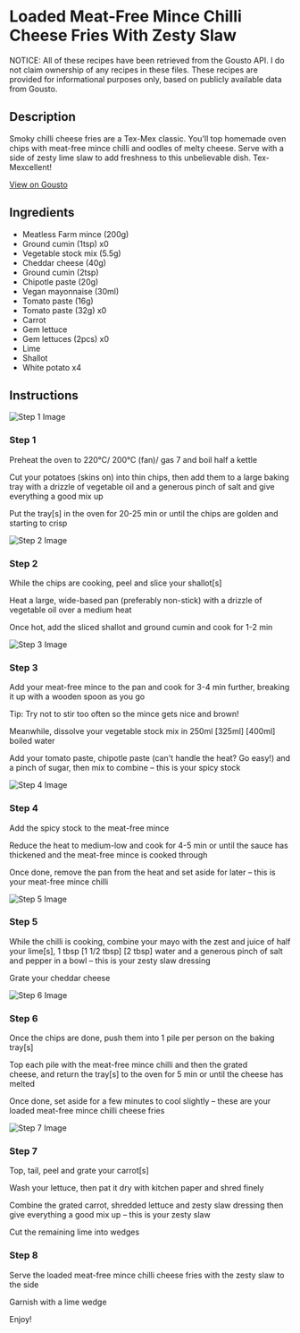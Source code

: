 # Loaded Meat-Free Mince Chilli Cheese Fries With Zesty Slaw

NOTICE: All of these recipes have been retrieved from the Gousto API. I do not claim ownership of any recipes in these files. These recipes are provided for informational purposes only, based on publicly available data from Gousto.

## Description

Smoky chilli cheese fries are a Tex-Mex classic. You'll top homemade oven chips with meat-free mince chilli and oodles of melty cheese. Serve with a side of zesty lime slaw to add freshness to this unbelievable dish. Tex-Mexcellent! 

[View on Gousto](https://www.gousto.co.uk/recipes/cookbook/loaded-meat-free-mince-chilli-cheese-fries-zesty-slaw)

## Ingredients

- Meatless Farm mince (200g)
- Ground cumin (1tsp) x0
- Vegetable stock mix (5.5g)
- Cheddar cheese (40g)
- Ground cumin (2tsp)
- Chipotle paste (20g)
- Vegan mayonnaise (30ml)
- Tomato paste (16g)
- Tomato paste (32g) x0
- Carrot
- Gem lettuce
- Gem lettuces (2pcs) x0
- Lime
- Shallot
- White potato x4

## Instructions

![Step 1 Image](https://production-media.gousto.co.uk/cms/recipe-step-image/Step-1-1599212053289-x200.jpg)

### Step 1

Preheat the oven to 220°C/ 200°C (fan)/ gas 7 and boil half a kettle

Cut your potatoes (skins on) into thin chips, then add them to a large baking tray with a drizzle of vegetable oil and a generous pinch of salt and give everything a good mix up

Put the tray[s] in the oven for 20-25 min or until the chips are golden and starting to crisp

![Step 2 Image](https://production-media.gousto.co.uk/cms/recipe-step-image/step-2-1626186418377-x200.jpg)

### Step 2

While the chips are cooking, peel and slice your shallot[s]

Heat a large, wide-based pan (preferably non-stick) with a drizzle of vegetable oil over a medium heat

Once hot, add the sliced shallot and ground cumin and cook for 1-2 min

![Step 3 Image](https://production-media.gousto.co.uk/cms/recipe-step-image/Step-3-1599212072064-x200.jpg)

### Step 3

Add your meat-free mince to the pan and cook for 3-4 min further, breaking it up with a wooden spoon as you go

Tip: Try not to stir too often so the mince gets nice and brown!

Meanwhile, dissolve your vegetable stock mix in 250ml <span class="text-purple">[325ml]</span><span class="text-danger"> [400ml]</span> boiled water

Add your tomato paste, chipotle paste (can't handle the heat? Go easy!) and a pinch of sugar, then mix to combine – this is your spicy stock

![Step 4 Image](https://production-media.gousto.co.uk/cms/recipe-step-image/Step-4-1599212096642-x200.jpg)

### Step 4

Add the spicy stock to the meat-free mince

Reduce the heat to medium-low and cook for 4-5 min or until the sauce has thickened and the meat-free mince is cooked through

Once done, remove the pan from the heat and set aside for later – this is your meat-free mince chilli

![Step 5 Image](https://production-media.gousto.co.uk/cms/recipe-step-image/step-5-1599212111831-x200.jpg)

### Step 5

While the chilli is cooking, combine your mayo with the zest and juice of half your lime[s], 1 tbsp<span class="text-danger"> <span class="text-purple">[1 1/2 tbsp]</span> [2 tbsp]</span> water and a generous pinch of salt and pepper in a bowl – this is your zesty slaw dressing

Grate your cheddar cheese

![Step 6 Image](https://production-media.gousto.co.uk/cms/recipe-step-image/Step-6-1599212127017-x200.jpg)

### Step 6

Once the chips are done, push them into 1 pile per person on the baking tray[s]

Top each pile with the meat-free mince chilli and then the grated cheese, and return the tray[s] to the oven for 5 min or until the cheese has melted

Once done, set aside for a few minutes to cool slightly – these are your loaded meat-free mince chilli cheese fries

![Step 7 Image](https://production-media.gousto.co.uk/cms/recipe-step-image/step-7-1599212137587-x200.jpg)

### Step 7

Top, tail, peel and grate your carrot[s]

Wash your lettuce, then pat it dry with kitchen paper and shred finely

Combine the grated carrot, shredded lettuce and zesty slaw dressing then give everything a good mix up – this is your zesty slaw

Cut the remaining lime into wedges

### Step 8

Serve the loaded meat-free mince chilli cheese fries with the zesty slaw to the side

Garnish with a lime wedge

Enjoy!

